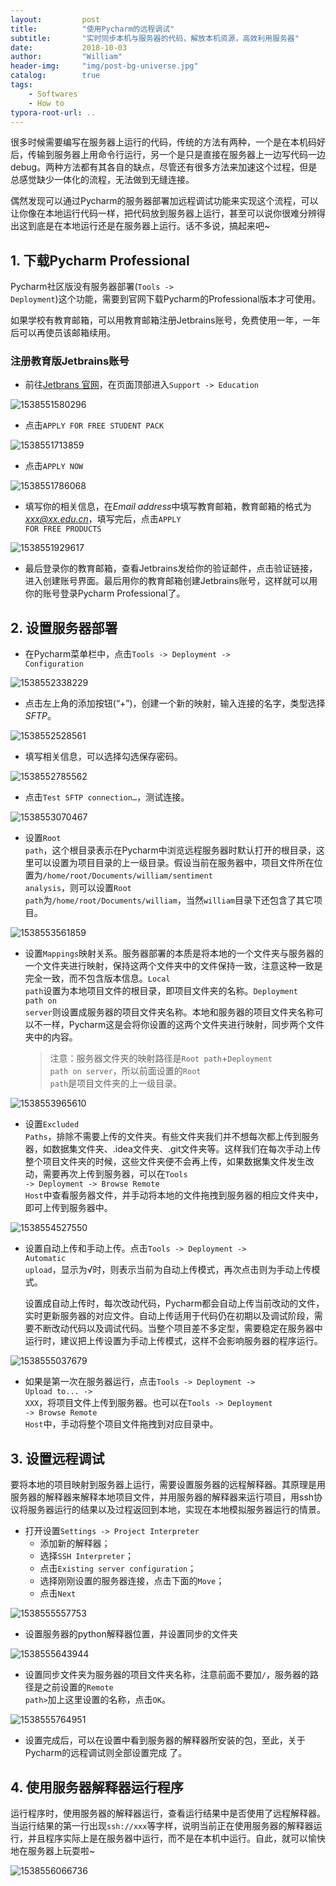 ```yaml
---
layout:         post
title:          "使用Pycharm的远程调试"
subtitle:       "实时同步本机与服务器的代码，解放本机资源，高效利用服务器"
date:           2018-10-03
author:         "William"
header-img:     "img/post-bg-universe.jpg"
catalog:        true
tags:
    - Softwares
    - How to
typora-root-url: ..
---
```


很多时候需要编写在服务器上运行的代码，传统的方法有两种，一个是在本机码好后，传输到服务器上用命令行运行，另一个是只是直接在服务器上一边写代码一边debug。两种方法都有其各自的缺点，尽管还有很多方法来加速这个过程，但是总感觉缺少一体化的流程，无法做到无缝连接。

偶然发现可以通过Pycharm的服务器部署加远程调试功能来实现这个流程，可以让你像在本地运行代码一样，把代码放到服务器上运行，甚至可以说你很难分辨得出这到底是在本地运行还是在服务器上运行。话不多说，搞起来吧~

## 1. 下载Pycharm Professional

Pycharm社区版没有服务器部署(<code>Tools -> Deployment</code>)这个功能，需要到官网下载Pycharm的Professional版本才可使用。

如果学校有教育邮箱，可以用教育邮箱注册Jetbrains账号，免费使用一年，一年后可以再使员该邮箱续用。

### 注册教育版Jetbrains账号

- 前往[Jetbrans 官网](https://www.jetbrains.com/)，在页面顶部进入<code>Support -> Education</code>

![1538551580296](/img/in-post/remote-debug/image1.png)

- 点击<code>APPLY FOR FREE STUDENT PACK</code>

![1538551713859](/img/in-post/remote-debug/image2.png)

- 点击<code>APPLY NOW</code>

![1538551786068](/img/in-post/remote-debug/image3.png)

- 填写你的相关信息，在*Email address*中填写教育邮箱，教育邮箱的格式为*xxx@xx.edu.cn*，填写完后，点击<code>APPLY FOR FREE PRODUCTS</code>

![1538551929617](/img/in-post/remote-debug/image4.png)

- 最后登录你的教育邮箱，查看Jetbrains发给你的验证邮件，点击验证链接，进入创建账号界面。最后用你的教育邮箱创建Jetbrains账号，这样就可以用你的账号登录Pycharm Professional了。



## 2. 设置服务器部署

- 在Pycharm菜单栏中，点击<code>Tools -> Deployment -> Configuration</code>

![1538552338229](/img/in-post/remote-debug/image5.png)

- 点击左上角的添加按钮(“+”)，创建一个新的映射，输入连接的名字，类型选择*SFTP*。

![1538552528561](/img/in-post/remote-debug/image6.png)

- 填写相关信息，可以选择勾选保存密码。

![1538552785562](/img/in-post/remote-debug/image8.png)

- 点击<code>Test SFTP connection…</code>，测试连接。

![1538553070467](/img/in-post/remote-debug/image9.png)

- 设置<code>Root path</code>，这个根目录表示在Pycharm中浏览远程服务器时默认打开的根目录，这里可以设置为项目目录的上一级目录。假设当前在服务器中，项目文件所在位置为<code>/home/root/Documents/william/sentiment analysis</code>，则可以设置<code>Root path</code>为<code>/home/root/Documents/william</code>，当然<code>william</code>目录下还包含了其它项目。

![1538553561859](/img/in-post/remote-debug/image11.png)

- 设置<code>Mappings</code>映射关系。服务器部署的本质是将本地的一个文件夹与服务器的一个文件夹进行映射，保持这两个文件夹中的文件保持一致，注意这种一致是完全一致，而不包含版本信息。<code>Local path</code>设置为本地项目文件的根目录，即项目文件夹的名称。<code>Deployment path on server</code>则设置成服务器的项目文件夹名称。本地和服务器的项目文件夹名称可以不一样，Pycharm这是会将你设置的这两个文件夹进行映射，同步两个文件夹中的内容。

  > 注意：服务器文件夹的映射路径是<code>Root path</code>+<code>Deployment path on server</code>，所以前面设置的<code>Root path</code>是项目文件夹的上一级目录。

![1538553965610](/img/in-post/remote-debug/image12.png)

- 设置<code>Excluded Paths</code>，排除不需要上传的文件夹。有些文件夹我们并不想每次都上传到服务器，如数据集文件夹、.idea文件夹、.git文件夹等。这样我们在每次手动上传整个项目文件夹的时候，这些文件夹便不会再上传，如果数据集文件发生改动，需要再次上传到服务器，可以在<code>Tools -> Deployment -> Browse Remote Host</code>中查看服务器文件，并手动将本地的文件拖拽到服务器的相应文件夹中，即可上传到服务器中。

![1538554527550](/img/in-post/remote-debug/image13.png)

- 设置自动上传和手动上传。点击<code>Tools -> Deployment -> Automatic upload</code>，显示为√时，则表示当前为自动上传模式，再次点击则为手动上传模式。

  设置成自动上传时，每次改动代码，Pycharm都会自动上传当前改动的文件，实时更新服务器的对应文件。自动上传适用于代码仍在初期以及调试阶段，需要不断改动代码以及调试代码。当整个项目差不多定型，需要稳定在服务器中运行时，建议把上传设置为手动上传模式，这样不会影响服务器的程序运行。

![1538555037679](/img/in-post/remote-debug/image14.png)

- 如果是第一次在服务器运行，点击<code>Tools -> Deployment -> Upload to... -> XXX</code>，将项目文件上传到服务器。也可以在<code>Tools -> Deployment -> Browse Remote Host</code>中，手动将整个项目文件拖拽到对应目录中。



## 3. 设置远程调试

要将本地的项目映射到服务器上运行，需要设置服务器的远程解释器。其原理是用服务器的解释器来解释本地项目文件，并用服务器的解释器来运行项目，用ssh协议将服务器运行的结果以及过程返回到本地，实现在本地模拟服务器运行的情景。

- 打开设置<code>Settings -> Project Interpreter</code>
  - 添加新的解释器；
  - 选择<code>SSH Interpreter</code>；
  - 点击<code>Existing server configuration</code>；
  - 选择刚刚设置的服务器连接，点击下面的<code>Move</code>；
  - 点击<code>Next</code>

![1538555557753](/img/in-post/remote-debug/image15.png)

- 设置服务器的python解释器位置，并设置同步的文件夹

![1538555643944](/img/in-post/remote-debug/image16.png)

- 设置同步文件夹为服务器的项目文件夹名称，注意前面不要加<code>/</code>，服务器的路径是之前设置的<code>Remote path></code>加上这里设置的名称，点击<code>OK</code>。

![1538555764951](/img/in-post/remote-debug/image17.png)

- 设置完成后，可以在设置中看到服务器的解释器所安装的包，至此，关于Pycharm的远程调试则全部设置完成 了。



## 4. 使用服务器解释器运行程序

运行程序时，使用服务器的解释器运行，查看运行结果中是否使用了远程解释器。当运行结果的第一行出现<code>ssh://xxx</code>等字样，说明当前正在使用服务器的解释器运行，并且程序实际上是在服务器中运行，而不是在本机中运行。自此，就可以愉快地在服务器上玩耍啦~

![1538556066736](/img/in-post/remote-debug/image18.png)